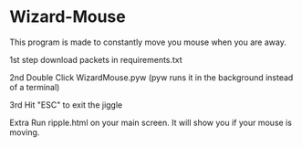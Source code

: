 # Wizard-Mouse

This program is made to constantly move you mouse when you are away. 

1st step download packets in requirements.txt

2nd Double Click WizardMouse.pyw (pyw runs it in the background instead of a terminal)

3rd Hit "ESC" to exit the jiggle

Extra Run ripple.html on your main screen. It will show you if your mouse is moving.
